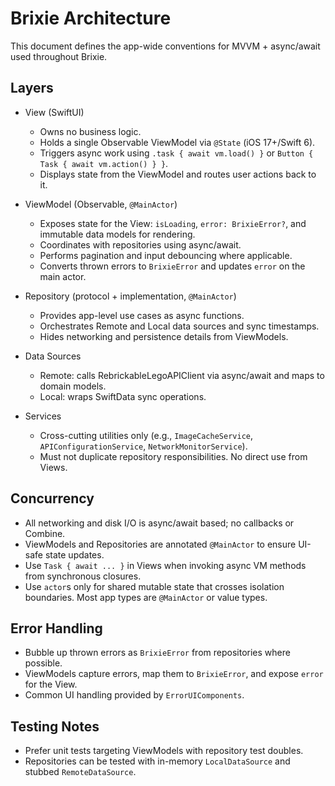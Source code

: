 # Brixie Architecture

This document defines the app-wide conventions for MVVM + async/await used throughout Brixie.

## Layers

- View (SwiftUI)
  - Owns no business logic.
  - Holds a single Observable ViewModel via `@State` (iOS 17+/Swift 6).
  - Triggers async work using `.task { await vm.load() }` or `Button { Task { await vm.action() } }`.
  - Displays state from the ViewModel and routes user actions back to it.

- ViewModel (Observable, `@MainActor`)
  - Exposes state for the View: `isLoading`, `error: BrixieError?`, and immutable data models for rendering.
  - Coordinates with repositories using async/await.
  - Performs pagination and input debouncing where applicable.
  - Converts thrown errors to `BrixieError` and updates `error` on the main actor.

- Repository (protocol + implementation, `@MainActor`)
  - Provides app-level use cases as async functions.
  - Orchestrates Remote and Local data sources and sync timestamps.
  - Hides networking and persistence details from ViewModels.

- Data Sources
  - Remote: calls RebrickableLegoAPIClient via async/await and maps to domain models.
  - Local: wraps SwiftData sync operations.

- Services
  - Cross-cutting utilities only (e.g., `ImageCacheService`, `APIConfigurationService`, `NetworkMonitorService`).
  - Must not duplicate repository responsibilities. No direct use from Views.

## Concurrency

- All networking and disk I/O is async/await based; no callbacks or Combine.
- ViewModels and Repositories are annotated `@MainActor` to ensure UI-safe state updates.
- Use `Task { await ... }` in Views when invoking async VM methods from synchronous closures.
- Use `actor`s only for shared mutable state that crosses isolation boundaries. Most app types are `@MainActor` or value types.

## Error Handling

- Bubble up thrown errors as `BrixieError` from repositories where possible.
- ViewModels capture errors, map them to `BrixieError`, and expose `error` for the View.
- Common UI handling provided by `ErrorUIComponents`.

## Testing Notes

- Prefer unit tests targeting ViewModels with repository test doubles.
- Repositories can be tested with in-memory `LocalDataSource` and stubbed `RemoteDataSource`.
